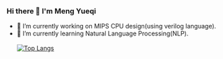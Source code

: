 ### Hi there 👋 I'm Meng Yueqi
- 🔭 I’m currently working on MIPS CPU design(using verilog language).
- 🌱 I’m currently learning Natural Language Processing(NLP). <br> <br>
[![Top Langs](https://github-readme-stats.vercel.app/api/top-langs/?username=MengYueqi&layout=compact&hide=CMake,TeX)](https://github.com/anuraghazra/github-readme-stats)

<!--
**MengYueqi/MengYueqi** is a ✨ _special_ ✨ repository because its `README.md` (this file) appears on your GitHub profile.

Here are some ideas to get you started:

- 🔭 I’m currently working on ...
- 🌱 I’m currently learning ...
- 👯 I’m looking to collaborate on ...
- 🤔 I’m looking for help with ...
- 💬 Ask me about ...
- 📫 How to reach me: ...
- 😄 Pronouns: ...
- ⚡ Fun fact: ...
-->
